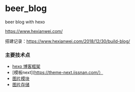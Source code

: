 # beer_blog
beer blog with hexo

https://www.hexianwei.com/

搭建记录：https://www.hexianwei.com/2018/12/30/build-blog/


### 主要技术点

- [hexo 博客框架](https://hexo.io/zh-cn/)  
- [模板next](https://theme-next.iissnan.com/）
- [图片模块](https://www.hexianwei.com/2019/01/11/hexoNextPhoto/)
- [图片存储](https://www.hexianwei.com/2018/12/30/coscmd/)


